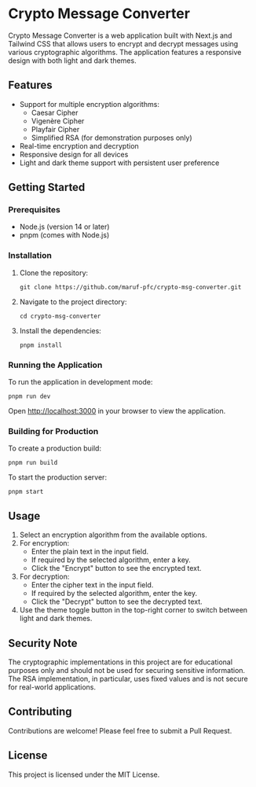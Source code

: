 # Crypto Message Converter

Crypto Message Converter is a web application built with Next.js and Tailwind CSS that allows users to encrypt and decrypt messages using various cryptographic algorithms. The application features a responsive design with both light and dark themes.

## Features

- Support for multiple encryption algorithms:
  - Caesar Cipher
  - Vigenère Cipher
  - Playfair Cipher
  - Simplified RSA (for demonstration purposes only)
- Real-time encryption and decryption
- Responsive design for all devices
- Light and dark theme support with persistent user preference

## Getting Started

### Prerequisites

- Node.js (version 14 or later)
- pnpm (comes with Node.js)

### Installation

1. Clone the repository:
   ```
   git clone https://github.com/maruf-pfc/crypto-msg-converter.git
   ```

2. Navigate to the project directory:
   ```
   cd crypto-msg-converter
   ```

3. Install the dependencies:
   ```
   pnpm install
   ```

### Running the Application

To run the application in development mode:

```
pnpm run dev
```

Open [http://localhost:3000](http://localhost:3000) in your browser to view the application.

### Building for Production

To create a production build:

```
pnpm run build
```

To start the production server:

```
pnpm start
```

## Usage

1. Select an encryption algorithm from the available options.
2. For encryption:
   - Enter the plain text in the input field.
   - If required by the selected algorithm, enter a key.
   - Click the "Encrypt" button to see the encrypted text.
3. For decryption:
   - Enter the cipher text in the input field.
   - If required by the selected algorithm, enter the key.
   - Click the "Decrypt" button to see the decrypted text.
4. Use the theme toggle button in the top-right corner to switch between light and dark themes.

## Security Note

The cryptographic implementations in this project are for educational purposes only and should not be used for securing sensitive information. The RSA implementation, in particular, uses fixed values and is not secure for real-world applications.

## Contributing

Contributions are welcome! Please feel free to submit a Pull Request.

## License

This project is licensed under the MIT License.
